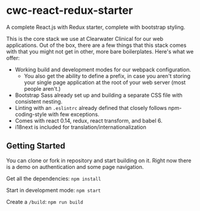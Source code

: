 # cwc-react-redux-starter
A complete React.js with Redux starter, complete with bootstrap styling.

This is the core stack we use at Clearwater Clinical for our web applications.
Out of the box, there are a few things that this stack comes with that you might
not get in other, more bare boilerplates. Here's what we offer:

- Working build and development modes for our webpack configuration.
  + You also get the ability to define a prefix, in case you aren't storing your
    single page application at the root of your web server (most people aren't.)
- Bootstrap Sass already set up and building a separate CSS file with consistent
  nesting.
- Linting with an `.eslintrc` already defined that closely follows
  npm-coding-style with few exceptions.
- Comes with react 0.14, redux, react transform, and babel 6.
- i18next is included for translation/internationalization

## Getting Started

You can clone or fork in repository and start building on it. Right now there is
a demo on authentication and some page navigation.

Get all the dependencies: `npm install`

Start in development mode: `npm start`

Create a `/build`: `npm run build`

